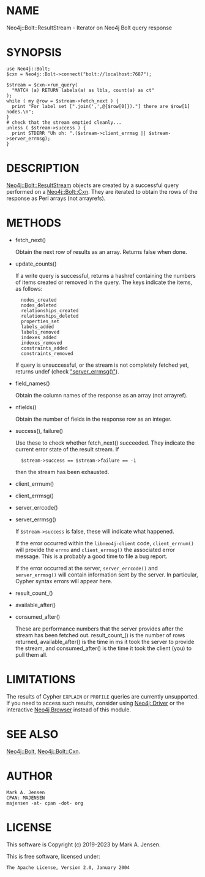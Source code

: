 # NAME

Neo4j::Bolt::ResultStream - Iterator on Neo4j Bolt query response

# SYNOPSIS

    use Neo4j::Bolt;
    $cxn = Neo4j::Bolt->connect("bolt://localhost:7687");

    $stream = $cxn->run_query(
      "MATCH (a) RETURN labels(a) as lbls, count(a) as ct"
    );
    while ( my @row = $stream->fetch_next ) {
      print "For label set [".join(',',@{$row[0]})."] there are $row[1] nodes.\n";
    }
    # check that the stream emptied cleanly...
    unless ( $stream->success ) {
      print STDERR "Uh oh: ".($stream->client_errmsg || $stream->server_errmsg);
    }

# DESCRIPTION

[Neo4j::Bolt::ResultStream](/lib/Neo4j/Bolt/ResultStream.md) objects are created by a successful query 
performed on a [Neo4j::Bolt::Cxn](/lib/Neo4j/Bolt/Cxn.md). They are iterated to obtain the rows
of the response as Perl arrays (not arrayrefs).

# METHODS

- fetch\_next()

    Obtain the next row of results as an array. Returns false when done.

- update\_counts()

    If a write query is successful, returns a hashref containing the
    numbers of items created or removed in the query. The keys indicate
    the items, as follows:

        nodes_created
        nodes_deleted
        relationships_created
        relationships_deleted
        properties_set
        labels_added
        labels_removed
        indexes_added
        indexes_removed
        constraints_added
        constraints_removed

    If query is unsuccessful, or the stream is not completely fetched yet,
    returns undef (check ["server\_errmsg()"](#server_errmsg)).

- field\_names()

    Obtain the column names of the response as an array (not arrayref).

- nfields()

    Obtain the number of fields in the response row as an integer.

- success(), failure()

    Use these to check whether fetch\_next() succeeded. They indicate the 
    current error state of the result stream. If 

        $stream->success == $stream->failure == -1

    then the stream has been exhausted.

- client\_errnum()
- client\_errmsg()
- server\_errcode()
- server\_errmsg()

    If `$stream->success` is false, these will indicate what happened.

    If the error occurred within the `libneo4j-client` code,
    `client_errnum()` will provide the `errno` and `client_errmsg()`
    the associated error message. This is a probably a good time to file a
    bug report.

    If the error occurred at the server, `server_errcode()` and
    `server_errmsg()` will contain information sent by the server. In
    particular, Cypher syntax errors will appear here.

- result\_count\_()
- available\_after()
- consumed\_after()

    These are performance numbers that the server provides after the 
    stream has been fetched out. result\_count\_() is the number of rows
    returned, available\_after() is the time in ms it took the server to 
    provide the stream, and consumed\_after() is the time it took the 
    client (you) to pull them all.

# LIMITATIONS

The results of Cypher `EXPLAIN` or `PROFILE` queries are
currently unsupported. If you need to access such results,
consider using [Neo4j::Driver](/lib/Neo4j/Driver.md) or the interactive
[Neo4j Browser](https://neo4j.com/docs/browser-manual/current/)
instead of this module.

# SEE ALSO

[Neo4j::Bolt](/lib/Neo4j/Bolt.md), [Neo4j::Bolt::Cxn](/lib/Neo4j/Bolt/Cxn.md).

# AUTHOR

    Mark A. Jensen
    CPAN: MAJENSEN
    majensen -at- cpan -dot- org

# LICENSE

This software is Copyright (c) 2019-2023 by Mark A. Jensen.

This is free software, licensed under:

    The Apache License, Version 2.0, January 2004
